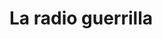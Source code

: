 # La radio guerrilla




<!DOCTYPE html>
<html lang="en">
<head>
    <meta charset="utf-8">
    <title>Mr White
</head>
<body>
	<audio controls="controls" src="http://giss.tv:8000/guerrillaradio.ogg">
        
    </audio>
</body>
</html> 

  
